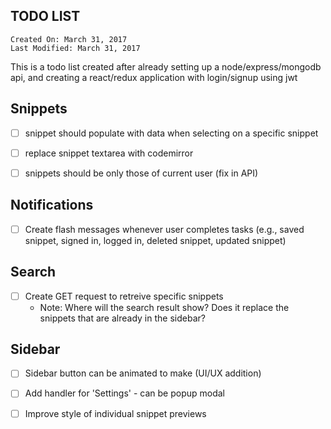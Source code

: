 TODO LIST
----------

```
Created On: March 31, 2017
Last Modified: March 31, 2017
````

This is a todo list created after already setting up a node/express/mongodb api, and creating a react/redux application with login/signup using jwt 

## Snippets

- [ ] snippet should populate with data when selecting on a specific snippet

- [ ] replace snippet textarea with codemirror

- [ ] snippets should be only those of current user (fix in API)

## Notifications

- [ ] Create flash messages whenever user completes tasks (e.g., saved snippet, signed in, logged in, deleted snippet, updated snippet)


## Search

- [ ] Create GET request to retreive specific snippets
    - Note: Where will the search result show? Does it replace the snippets that are already in the sidebar?


## Sidebar

- [ ] Sidebar button can be animated to make (UI/UX addition)

- [ ] Add handler for 'Settings' - can be popup modal

- [ ] Improve style of individual snippet previews
